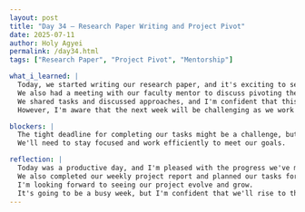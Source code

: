 ```yaml
---
layout: post
title: "Day 34 – Research Paper Writing and Project Pivot"
date: 2025-07-11
author: Holy Agyei
permalink: /day34.html
tags: ["Research Paper", "Project Pivot", "Mentorship"]

what_i_learned: |
  Today, we started writing our research paper, and it's exciting to see our work come together. 
  We also had a meeting with our faculty mentor to discuss pivoting the project into two parts, which will allow us to explore different aspects of our research. 
  We shared tasks and discussed approaches, and I'm confident that this new direction will yield valuable results. 
  However, I'm aware that the next week will be challenging as we work to complete all the tasks.

blockers: |
  The tight deadline for completing our tasks might be a challenge, but we're motivated to deliver high-quality work. 
  We'll need to stay focused and work efficiently to meet our goals.

reflection: |
  Today was a productive day, and I'm pleased with the progress we've made. 
  We also completed our weekly project report and planned our tasks for next week. 
  I'm looking forward to seeing our project evolve and grow. 
  It's going to be a busy week, but I'm confident that we'll rise to the challenge and produce excellent work.
---
```

